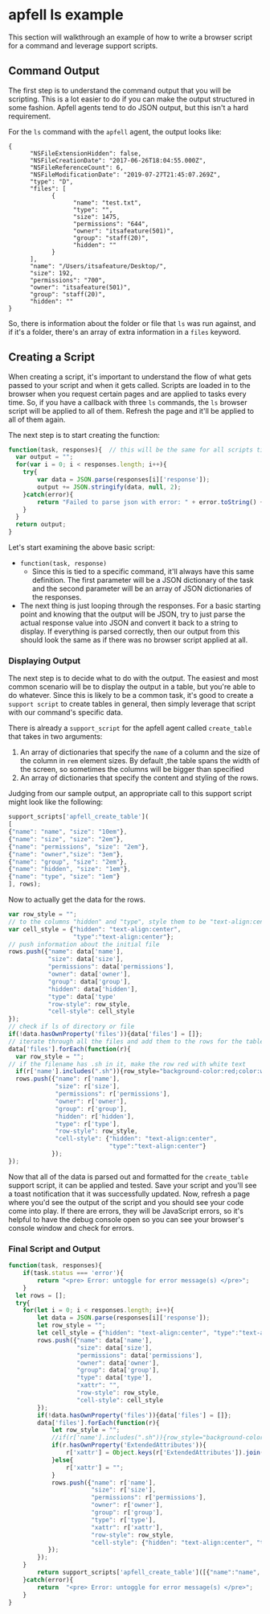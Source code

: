 # apfell ls example

This section will walkthrough an example of how to write a browser script for a command and leverage support scripts.

## Command Output

The first step is to understand the command output that you will be scripting. This is a lot easier to do if you can make the output structured in some fashion. Apfell agents tend to do JSON output, but this isn't a hard requirement.

For the `ls` command with the `apfell` agent, the output looks like:

```
{
      "NSFileExtensionHidden": false,
      "NSFileCreationDate": "2017-06-26T18:04:55.000Z",
      "NSFileReferenceCount": 6,
      "NSFileModificationDate": "2019-07-27T21:45:07.269Z",
      "type": "D",
      "files": [
            {
                  "name": "test.txt",
                  "type": "",
                  "size": 1475,
                  "permissions": "644",
                  "owner": "itsafeature(501)",
                  "group": "staff(20)",
                  "hidden": ""
            }
      ],
      "name": "/Users/itsafeature/Desktop/",
      "size": 192,
      "permissions": "700",
      "owner": "itsafeature(501)",
      "group": "staff(20)",
      "hidden": ""
}
```

So, there is information about the folder or file that `ls` was run against, and if it's a folder, there's an array of extra information in a `files` keyword.&#x20;

## Creating a Script

When creating a script, it's important to understand the flow of what gets passed to your script and when it gets called. Scripts are loaded in to the browser when you request certain pages and are applied to tasks every time. So, if you have a callback with three `ls` commands, the `ls` browser script will be applied to all of them. Refresh the page and it'll be applied to all of them again.&#x20;

The next step is to start creating the function:

```javascript
function(task, responses){  // this will be the same for all scripts tied to a specific command
  var output = "";
  for(var i = 0; i < responses.length; i++){
    try{
        var data = JSON.parse(responses[i]['response']);
        output += JSON.stringify(data, null, 2);
    }catch(error){
        return "Failed to parse json with error: " + error.toString() + "\n" + JSON.stringify(response, null, 2);
    }
  }
  return output;
}
```

Let's start examining the above basic script:

* `function(task, response)`&#x20;
  * Since this is tied to a specific command, it'll always have this same definition. The first parameter will be a JSON dictionary of the task and the second parameter will be an array of JSON dictionaries of the responses.
* The next thing is just looping through the responses. For a basic starting point and knowing that the output will be JSON, try to just parse the actual response value into JSON and convert it back to a string to display. If everything is parsed correctly, then our output from this should look the same as if there was no browser script applied at all.

### Displaying Output

The next step is to decide what to do with the output. The easiest and most common scenario will be to display the output in a table, but you're able to do whatever. Since this is likely to be a common task, it's good to create a `support script` to create tables in general, then simply leverage that script with our command's specific data.

There is already a `support_script` for the apfell agent called `create_table` that takes in two arguments:

1. An array of dictionaries that specify the `name` of a column and the size of the column in `rem` element sizes. By default ,the table spans the width of the screen, so sometimes the columns will be bigger than specified
2. An array of dictionaries that specify the content and styling of the rows.

Judging from our sample output, an appropriate call to this support script might look like the following:

```javascript
support_scripts['apfell_create_table'](
[
{"name": "name", "size": "10em"},
{"name": "size", "size": "2em"}, 
{"name": "permissions", "size": "2em"},
{"name": "owner","size": "3em"},
{"name": "group", "size": "2em"},
{"name": "hidden", "size": "1em"},
{"name": "type", "size": "1em"}
], rows);
```

Now to actually get the data for the rows.

```javascript
var row_style = "";
// to the columns "hidden" and "type", style them to be "text-align:center"
var cell_style = {"hidden": "text-align:center",
                  "type":"text-align:center"};
// push information about the initial file
rows.push({"name": data['name'],
           "size": data['size'],
           "permissions": data['permissions'],
           "owner": data['owner'],
           "group": data['group'],
           "hidden": data['hidden'],
           "type": data['type'
           "row-style": row_style,
           "cell-style": cell_style
});
// check if ls of directory or file
if(!data.hasOwnProperty('files')){data['files'] = []};
// iterate through all the files and add them to the rows for the table
data['files'].forEach(function(r){
  var row_style = "";
// if the filename has .sh in it, make the row red with white text
  if(r['name'].includes(".sh")){row_style="background-color:red;color:white"}
  rows.push({"name": r['name'],
             "size": r['size'],
             "permissions": r['permissions'],
             "owner": r['owner'],
             "group": r['group'],
             "hidden": r['hidden'],
             "type": r['type'],
             "row-style": row_style,
             "cell-style": {"hidden": "text-align:center",
                            "type":"text-align:center"}
            });
});
```

Now that all of the data is parsed out and formatted for the `create_table` support script, it can be applied and tested. Save your script and you'll see a toast notification that it was successfully updated. Now, refresh a page where you'd see the output of the script and you should see your code come into play. If there are errors, they will be JavaScript errors, so it's helpful to have the debug console open so you can see your browser's console window and check for errors.&#x20;

### Final Script and Output

```javascript
function(task, responses){
	if(task.status === 'error'){
		return "<pre> Error: untoggle for error message(s) </pre>";
	}
  let rows = [];
  try{
  	for(let i = 0; i < responses.length; i++){
        let data = JSON.parse(responses[i]['response']);
        let row_style = "";
		let cell_style = {"hidden": "text-align:center", "type":"text-align:center"};
	    rows.push({"name": data['name'],
                   "size": data['size'],
                   "permissions": data['permissions'],
                   "owner": data['owner'],
                   "group": data['group'],
                   "type": data['type'],
                   "xattr": "",
                   "row-style": row_style,
                   "cell-style": cell_style
        });
	    if(!data.hasOwnProperty('files')){data['files'] = []};
	    data['files'].forEach(function(r){
    		let row_style = "";
    		//if(r['name'].includes(".sh")){row_style="background-color:red;color:white"}
    		if(r.hasOwnProperty('ExtendedAttributes')){
    			r['xattr'] = Object.keys(r['ExtendedAttributes']).join("<br>");
    		}else{
    			r['xattr'] = "";
    		}
		    rows.push({"name": r['name'],
	                   "size": r['size'],
	                   "permissions": r['permissions'],
	                   "owner": r['owner'],
	                   "group": r['group'],
	                   "type": r['type'],
	                   "xattr": r['xattr'],
	                   "row-style": row_style,
	                   "cell-style": {"hidden": "text-align:center", "type":"text-align:center"}
           });
		});
	}
    	return support_scripts['apfell_create_table']([{"name":"name", "size":"10em"},{"name":"size", "size":"2em"}, {"name":"permissions", "size":"2em"},{"name":"owner","size":"3em"} ,{"name": "group", "size": "2em"} ,{"name":"type", "size": "1em"}, {"name":"xattr", "size": "1em"}], rows);
    }catch(error){
        return  "<pre> Error: untoggle for error message(s) </pre>";
    }
}
```

